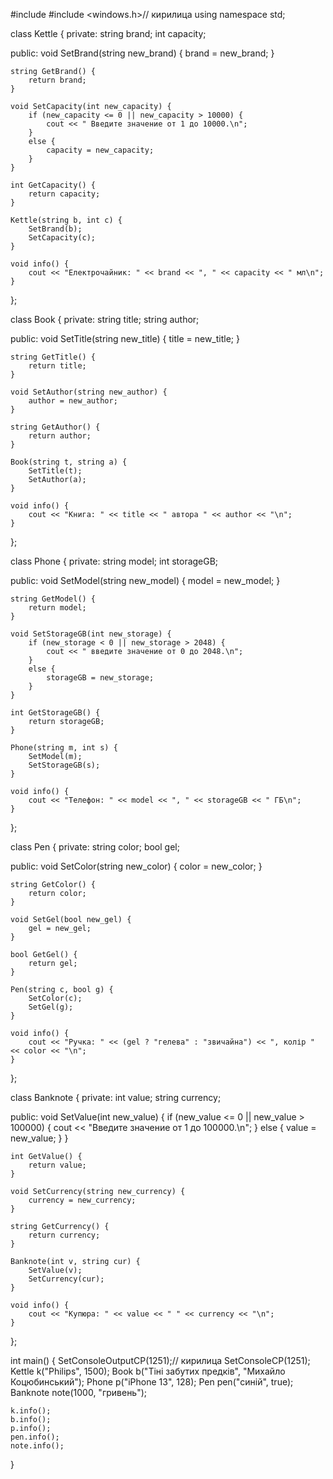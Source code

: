 #include <iostream>
#include <windows.h>// кирилица
using namespace std;

class Kettle {
private:
    string brand;
    int capacity;

public:
    void SetBrand(string new_brand) {
        brand = new_brand;
    }

    string GetBrand() {
        return brand;
    }

    void SetCapacity(int new_capacity) {
        if (new_capacity <= 0 || new_capacity > 10000) {
            cout << " Введите значение от 1 до 10000.\n";
        }
        else {
            capacity = new_capacity;
        }
    }

    int GetCapacity() {
        return capacity;
    }

    Kettle(string b, int c) {
        SetBrand(b);
        SetCapacity(c);
    }

    void info() {
        cout << "Електрочайник: " << brand << ", " << capacity << " мл\n";
    }
};

class Book {
private:
    string title;
    string author;

public:
    void SetTitle(string new_title) {
        title = new_title;
    }

    string GetTitle() {
        return title;
    }

    void SetAuthor(string new_author) {
        author = new_author;
    }

    string GetAuthor() {
        return author;
    }

    Book(string t, string a) {
        SetTitle(t);
        SetAuthor(a);
    }

    void info() {
        cout << "Книга: " << title << " автора " << author << "\n";
    }
};

class Phone {
private:
    string model;
    int storageGB;

public:
    void SetModel(string new_model) {
        model = new_model;
    }

    string GetModel() {
        return model;
    }

    void SetStorageGB(int new_storage) {
        if (new_storage < 0 || new_storage > 2048) {
            cout << " введите значение от 0 до 2048.\n";
        }
        else {
            storageGB = new_storage;
        }
    }

    int GetStorageGB() {
        return storageGB;
    }

    Phone(string m, int s) {
        SetModel(m);
        SetStorageGB(s);
    }

    void info() {
        cout << "Телефон: " << model << ", " << storageGB << " ГБ\n";
    }
};

class Pen {
private:
    string color;
    bool gel;

public:
    void SetColor(string new_color) {
        color = new_color;
    }

    string GetColor() {
        return color;
    }

    void SetGel(bool new_gel) {
        gel = new_gel;
    }

    bool GetGel() {
        return gel;
    }

    Pen(string c, bool g) {
        SetColor(c);
        SetGel(g);
    }

    void info() {
        cout << "Ручка: " << (gel ? "гелева" : "звичайна") << ", колір " << color << "\n";
    }
};

class Banknote {
private:
    int value;
    string currency;

public:
    void SetValue(int new_value) {
        if (new_value <= 0 || new_value > 100000) {
            cout << "Введите значение от 1 до 100000.\n";
        }
        else {
            value = new_value;
        }
    }

    int GetValue() {
        return value;
    }

    void SetCurrency(string new_currency) {
        currency = new_currency;
    }

    string GetCurrency() {
        return currency;
    }

    Banknote(int v, string cur) {
        SetValue(v);
        SetCurrency(cur);
    }

    void info() {
        cout << "Купюра: " << value << " " << currency << "\n";
    }
};

int main() {
    SetConsoleOutputCP(1251);// кирилица
    SetConsoleCP(1251);
    Kettle k("Philips", 1500);
    Book b("Тіні забутих предків", "Михайло Коцюбинський");
    Phone p("iPhone 13", 128);
    Pen pen("синій", true);
    Banknote note(1000, "гривень");

    k.info();
    b.info();
    p.info();
    pen.info();
    note.info();
}

